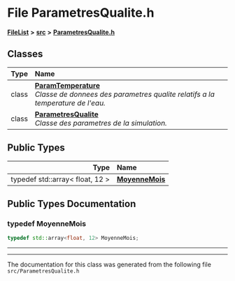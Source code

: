 

# File ParametresQualite.h



[**FileList**](files.md) **>** [**src**](dir_68267d1309a1af8e8297ef4c3efbcdba.md) **>** [**ParametresQualite.h**](ParametresQualite_8h.md)




















## Classes

| Type | Name |
| ---: | :--- |
| class | [**ParamTemperature**](classParamTemperature.md) <br>_Classe de donnees des parametres qualite relatifs a la temperature de l'eau._  |
| class | [**ParametresQualite**](classParametresQualite.md) <br>_Classe des parametres de la simulation._  |


## Public Types

| Type | Name |
| ---: | :--- |
| typedef std::array&lt; float, 12 &gt; | [**MoyenneMois**](#typedef-moyennemois)  <br> |
















































## Public Types Documentation




### typedef MoyenneMois 

```C++
typedef std::array<float, 12> MoyenneMois;
```




<hr>

------------------------------
The documentation for this class was generated from the following file `src/ParametresQualite.h`

